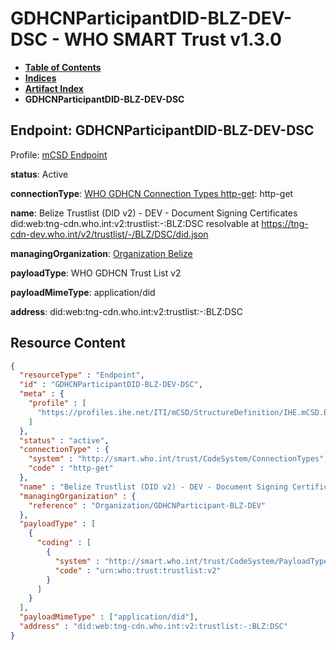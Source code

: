 # GDHCNParticipantDID-BLZ-DEV-DSC - WHO SMART Trust v1.3.0

* [**Table of Contents**](toc.md)
* [**Indices**](indices.md)
* [**Artifact Index**](artifacts.md)
* **GDHCNParticipantDID-BLZ-DEV-DSC**

## Endpoint: GDHCNParticipantDID-BLZ-DEV-DSC

Profile: [mCSD Endpoint](https://profiles.ihe.net/ITI/mCSD/4.0.0/StructureDefinition-IHE.mCSD.Endpoint.html)

**status**: Active

**connectionType**: [WHO GDHCN Connection Types http-get](CodeSystem-ConnectionTypes.md#ConnectionTypes-http-get): http-get

**name**: Belize Trustlist (DID v2) - DEV - Document Signing Certificates did:web:tng-cdn.who.int:v2:trustlist:-:BLZ:DSC resolvable at https://tng-cdn-dev.who.int/v2/trustlist/-/BLZ/DSC/did.json

**managingOrganization**: [Organization Belize](Organization-GDHCNParticipant-BLZ-DEV.md)

**payloadType**: WHO GDHCN Trust List v2

**payloadMimeType**: application/did

**address**: did:web:tng-cdn.who.int:v2:trustlist:-:BLZ:DSC



## Resource Content

```json
{
  "resourceType" : "Endpoint",
  "id" : "GDHCNParticipantDID-BLZ-DEV-DSC",
  "meta" : {
    "profile" : [
      "https://profiles.ihe.net/ITI/mCSD/StructureDefinition/IHE.mCSD.Endpoint"
    ]
  },
  "status" : "active",
  "connectionType" : {
    "system" : "http://smart.who.int/trust/CodeSystem/ConnectionTypes",
    "code" : "http-get"
  },
  "name" : "Belize Trustlist (DID v2) - DEV - Document Signing Certificates\ndid:web:tng-cdn.who.int:v2:trustlist:-:BLZ:DSC\nresolvable at https://tng-cdn-dev.who.int/v2/trustlist/-/BLZ/DSC/did.json",
  "managingOrganization" : {
    "reference" : "Organization/GDHCNParticipant-BLZ-DEV"
  },
  "payloadType" : [
    {
      "coding" : [
        {
          "system" : "http://smart.who.int/trust/CodeSystem/PayloadTypes",
          "code" : "urn:who:trust:trustlist:v2"
        }
      ]
    }
  ],
  "payloadMimeType" : ["application/did"],
  "address" : "did:web:tng-cdn.who.int:v2:trustlist:-:BLZ:DSC"
}

```
